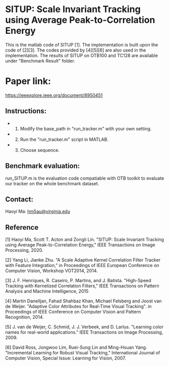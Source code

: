 # SITUP: Scale Invariant Tracking using Average Peak-to-Correlation Energy
This is the matlab code of SITUP [1]. The implementation is built upon the code of [2][3]. The codes provided by [4][5][6] are also used in the implementation. The results of SITUP on OTB100 and TC128 are available under "Benchmark Result" folder.

# Paper link:
https://ieeexplore.ieee.org/document/8950451

## Instructions:
* 1) Modify the base_path in "run_tracker.m" with your own setting.
* 2) Run the "run_tracker.m" script in MATLAB.
* 3) Choose sequence.


## Benchmark evaluation:
run_SITUP.m is the evaluation code compatiable with OTB toolkit to evaluate our tracker on the whole benchmark dataset.


## Contact:
Haoyi Ma: hm5au@virginia.edu

## Reference
[1] Haoyi Ma, Scott T. Acton and Zongli Lin. "SITUP: Scale Invariant Tracking using Average Peak-to-Correlation Energy," IEEE Transactions on Image Processing, 2020. 

[2] Yang Li, Jianke Zhu. "A Scale Adaptive Kernel Correlation Filter Tracker with Feature Integration," in Proceedings of IEEE European Conference on Computer Vision, Workshop VOT2014, 2014.

[3] J. F. Henriques, R. Caseiro, P. Martins, and J. Batista. "High-Speed Tracking with Kernelized Correlation Filters," IEEE Transactions on Pattern Analysis and Machine Intelligence, 2015

[4] Martin Danelljan, Fahad Shahbaz Khan, Michael Felsberg and Joost van de Weijer. "Adaptive Color Attributes for Real-Time Visual Tracking". in Proceedings of IEEE Conference on Computer Vision and Pattern Recognition, 2014.

[5] J. van de Weijer, C. Schmid, J. J. Verbeek, and D. Larlus. "Learning color names for real-world applications." IEEE Transactions on Image Processing, 2009.

[6] David Ross, Jongwoo Lim, Ruei-Sung Lin and Ming-Hsuan Yang. "Incremental Learning for Robust Visual Tracking," International Journal of Computer Vision, Special Issue: Learning for Vision, 2007.

